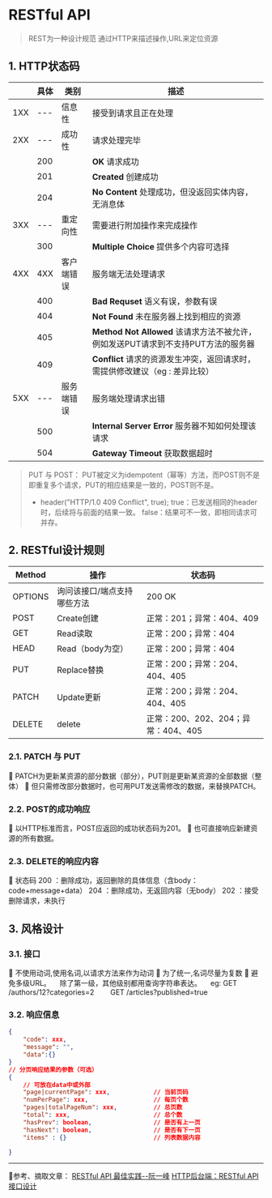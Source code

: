 # RESTful API

> REST为一种设计规范
> 通过HTTP来描述操作,URL来定位资源

## 1. HTTP状态码

||具体|类别|描述|
|-|-|-|-|
|1XX|---|信息性|接受到请求且正在处理|
|2XX|---|成功性|请求处理完毕|
||200|| **OK** 请求成功|
||201|| **Created** 创建成功|
||204|| **No Content** 处理成功，但没返回实体内容，无消息体|
|3XX|---|重定向性|需要进行附加操作来完成操作|
||300|| **Multiple Choice** 提供多个内容可选择|
|4XX|4XX|客户端错误|服务端无法处理请求|
||400|| **Bad Requset** 语义有误，参数有误|
||404|| **Not Found** 未在服务器上找到相应的资源|
||405|| **Method Not Allowed** 该请求方法不被允许，例如发送PUT请求到不支持PUT方法的服务器|
||409||**Conflict** 请求的资源发生冲突，返回请求时，需提供修改建议（eg : 差异比较）|
|5XX|---|服务端错误|服务端处理请求出错|
||500|| **Internal Server Error** 服务器不知如何处理该请求|
||504|| **Gateway Timeout** 获取数据超时|
> PUT 与 POST：
> PUT被定义为idempotent（幂等）方法，而POST则不是
> 即重复多个请求，PUT的相应结果是一致的，POST则不是。
>
> - header("HTTP/1.0 409 Conflict", true);
> true：已发送相同的header时，后续将与前面的结果一致。
> false：结果可不一致，即相同请求可并存。

## 2. RESTful设计规则

|Method|操作|状态码|
|-|-|-|
|OPTIONS|询问该接口/端点支持哪些方法|200 OK|
|POST|Create创建| 正常：201；异常：404、409  |
|GET|Read读取| 正常：200；异常：404  |
|HEAD|Read（body为空）| 正常：200；异常：404  |
|PUT|Replace替换| 正常：200；异常：204、404、405  |
|PATCH|Update更新| 正常：200；异常：204、404、405  |
|DELETE|delete| 正常：200、202、204；异常：404、405  |

### 2.1. PATCH 与 PUT

🔹 PATCH为更新某资源的部分数据（部分），PUT则是更新某资源的全部数据（整体）
🔹 但只需修改部分数据时，也可用PUT发送需修改的数据，来替换PATCH。

### 2.2. POST的成功响应

🔹 以HTTP标准而言，POST应返回的成功状态码为201。
🔹 也可直接响应新建资源的所有数据。

### 2.3. DELETE的响应内容

🔹 状态码
200 ：删除成功，返回删除的具体信息（含body：code+message+data）
204 ：删除成功，无返回内容（无body）
202 ：接受删除请求，未执行

## 3. 风格设计

### 3.1. 接口

🔹 不使用动词,使用名词,以请求方法来作为动词
🔹 为了统一,名词尽量为复数
🔹 避免多级URL。
&emsp;除了第一级，其他级别都用查询字符串表达。
&emsp;eg: GET /authors/12?categories=2
&emsp;&emsp;GET /articles?published=true

### 3.2. 响应信息

```json
{
    "code": xxx,
    "message": "",
    "data":{}
}
// 分页响应结果的参数（可选）
{
    // 可放在data中或外部
    "page|currentPage": xxx,            // 当前页码
    "numPerPage": xxx,                  // 每页个数
    "pages|totalPageNum": xxx,          // 总页数
    "total": xxx,                       // 总个数
    "hasPrev": boolean,                 // 是否有上一页
    "hasNext": boolean,                 // 是否有下一页
    "items" : {}                        // 列表数据内容

}
```

-----
📘参考、摘取文章：
[RESTful API 最佳实践--阮一峰](http://www.ruanyifeng.com/blog/2018/10/restful-api-best-practices.html)
[HTTP后台端：RESTful API接口设计](https://crifan.github.io/http_restful_api/website/)
